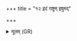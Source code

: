 +++
title = "१२ इदं राष्ट्रम् इषुमद्"

+++
<details><summary>मूलम् (GR)</summary>

इदं राष्ट्रम् इषुमद् वीरवज् जिष्णूग्रम्  
इदं राष्ट्रं पशुमद् ब्रह्मवृद्धम् ।  
इदं राष्ट्रं हतशत्रु जिष्णु ॥
</details>